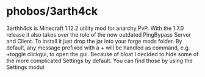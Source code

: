 # phobos/3arth4ck
3arthh4ck is Minecraft 1.12.2 utility mod for anarchy PvP. With the 1.7.0 release it also takes over the role of the now outdated PingBypass Server and Client. To install it just drop the jar into your forge mods folder. By default, any message prefixed with a + will be handled as command, e.g. +toggle clickgui, to open the gui. Because of bloat I decided to hide some of the more complicated Settings by default. You can find those by using the Settings modul

